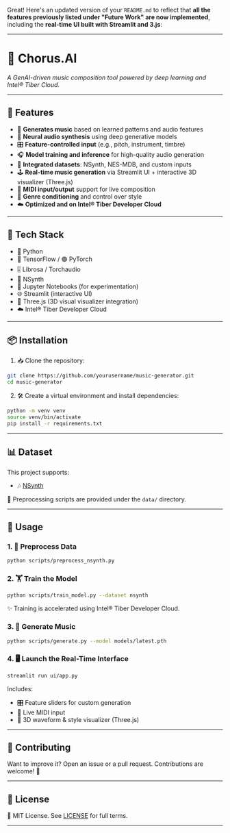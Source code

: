 Great! Here's an updated version of your `README.md` to reflect that **all the features previously listed under "Future Work" are now implemented**, including the **real-time UI built with Streamlit and 3.js**:

---

# 🎵 **Chorus.AI**

*A GenAI-driven music composition tool powered by deep learning and Intel® Tiber Cloud.*

---

## 🚀 Features

* 🎼 **Generates music** based on learned patterns and audio features
* 🧠 **Neural audio synthesis** using deep generative models
* 🎛️ **Feature-controlled input** (e.g., pitch, instrument, timbre)
* 🎧 **Model training and inference** for high-quality audio generation
* 💾 **Integrated datasets**: NSynth, NES-MDB, and custom inputs
* 🕹️ **Real-time music generation** via Streamlit UI + interactive 3D visualizer (Three.js)
* 🎹 **MIDI input/output** support for live composition
* 🧬 **Genre conditioning** and control over style
* ☁️ **Optimized and  on Intel® Tiber Developer Cloud**

---

## 🧰 Tech Stack

* 🐍 Python
* 🔶 TensorFlow / 🟣 PyTorch
* 🎚️ Librosa / Torchaudio
* 🎵 NSynth 
* 📓 Jupyter Notebooks (for experimentation)
* 🌐 Streamlit (interactive UI)
* 🧊 Three.js (3D visual visualizer integration)
* ☁️ Intel® Tiber Developer Cloud

---

## 📦 Installation

1. 📥 Clone the repository:

```bash
git clone https://github.com/yourusername/music-generator.git
cd music-generator
```

2. 🛠️ Create a virtual environment and install dependencies:

```bash
python -m venv venv
source venv/bin/activate
pip install -r requirements.txt
```

---

## 📊 Dataset

This project supports:

* 🎶 [NSynth](https://magenta.tensorflow.org/datasets/nsynth)


📁 Preprocessing scripts are provided under the `data/` directory.

---

## 🏁 Usage

### 1. 🧹 Preprocess Data

```bash
python scripts/preprocess_nsynth.py
```

### 2. 🏋️ Train the Model

```bash
python scripts/train_model.py --dataset nsynth
```

✨ Training is accelerated using Intel® Tiber Developer Cloud.

### 3. 🎼 Generate Music

```bash
python scripts/generate.py --model models/latest.pth
```

### 4. 🖥️ Launch the Real-Time Interface

```bash
streamlit run ui/app.py
```

Includes:

* 🎛️ Feature sliders for custom generation
* 🎹 Live MIDI input
* 🧊 3D waveform & style visualizer (Three.js)

---


## 🤝 Contributing

Want to improve it? Open an issue or a pull request. Contributions are welcome! 🎉

---

## 📜 License

📝 MIT License. See [LICENSE](./LICENSE) for full terms.

---


